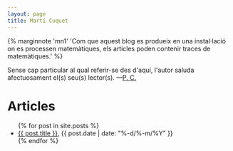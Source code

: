 ```yaml
---
layout: page
title: Martí Cuquet
---
```


{% marginnote 'mn1' 'Com que aquest blog es produeix en una instal·lació on es
processen matemàtiques, els articles poden contenir traces de matemàtiques.' %}

Sense cap particular al qual referir-se des d'aquí, l'autor saluda
afectuosament el(s) seu(s) lector(s). —[P. C.](Cites)

<h1 class="content-listing-header sans">Articles</h1>
<ul class="blog-listing ">
  {% for post in site.posts %}      
    <li>
      <a href="{{ post.url | prepend: site.baseurl }}">{{ post.title }}</a>,
      <span class="smaller">{{ post.date | date: "%-d/%-m/%Y" }}</span>
    </li>
  {% endfor %}
</ul>
